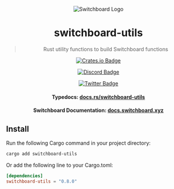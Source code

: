 <div align="center">

![Switchboard Logo](https://github.com/switchboard-xyz/core-sdk/raw/main/website/static/img/icons/switchboard/avatar.png)

# switchboard-utils

> Rust utility functions to build Switchboard functions

[![Crates.io Badge](https://img.shields.io/crates/v/switchboard-utils?label=switchboard-utils&logo=rust)](https://crates.io/crates/switchboard-utils)

[![Discord Badge](https://img.shields.io/discord/841525135311634443?color=blueviolet&logo=discord&logoColor=white)](https://discord.gg/switchboardxyz)

[![Twitter Badge](https://img.shields.io/twitter/follow/switchboardxyz?label=Follow+Switchboard)](https://twitter.com/switchboardxyz)

  <h4>
    <strong>Typedocs: </strong><a href="https://docs.rs/switchboard-utils">docs.rs/switchboard-utils</a>
  </h4>
  <h4>
    <strong>Switchboard Documentation: </strong><a href="https://docs.switchboard.xyz">docs.switchboard.xyz</a>
  </h4>
</div>

## Install

Run the following Cargo command in your project directory:

```bash
cargo add switchboard-utils
```

Or add the following line to your Cargo.toml:

```toml
[dependencies]
switchboard-utils = "0.8.0"
```
